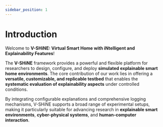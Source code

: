 ```yaml
---
sidebar_position: 1
---
```


# Introduction

Welcome to **V-SHiNE: Virtual Smart Home with iNtelligent and Explainability Features**!

The **V-SHiNE** framework provides a powerful and flexible platform for researchers to design, configure, and deploy **simulated explainable smart home environments**. The core contribution of our work lies in offering a **versatile, customizable, and replicable testbed** that enables the **systematic evaluation of explainability aspects** under controlled conditions.

By integrating configurable explanations and comprehensive logging mechanisms, V-SHiNE supports a broad range of experimental setups, making it particularly suitable for advancing research in **explainable smart environments**, **cyber-physical systems**, and **human-computer interaction**.